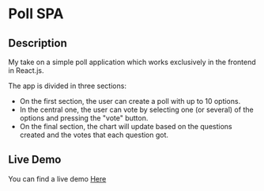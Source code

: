 # Poll SPA

## Description
My take on a simple poll application which works exclusively in the frontend in React.js.

The app is divided in three sections:
* On the first section, the user can create a poll with up to 10 options. 
* In the central one, the user can vote by selecting one (or several) of the options and pressing the "vote" button. 
* On the final section, the chart will update based on the questions created and the votes that each question got.

## Live Demo
You can find a live demo [Here](Fake-URL-as-placeholder.com)